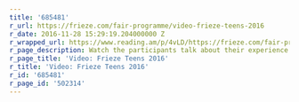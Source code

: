 ```yaml
---
title: '685481'
r_url: https://frieze.com/fair-programme/video-frieze-teens-2016
r_date: 2016-11-28 15:29:19.204000000 Z
r_wrapped_url: https://www.reading.am/p/4vLD/https://frieze.com/fair-programme/video-frieze-teens-2016
r_page_description: Watch the participants talk about their experience of Frieze Education
r_page_title: 'Video: Frieze Teens 2016'
r_title: 'Video: Frieze Teens 2016'
r_id: '685481'
r_page_id: '502314'
---
```


